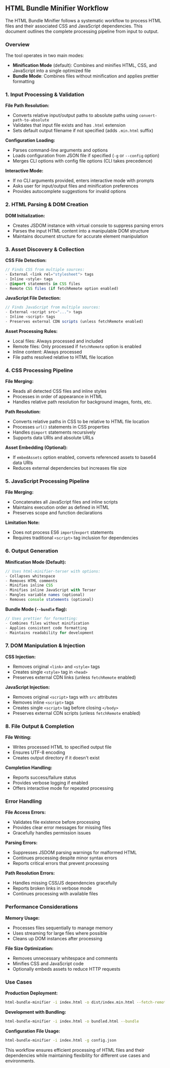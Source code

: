 ## HTML Bundle Minifier Workflow

The HTML Bundle Minifier follows a systematic workflow to process HTML files and their associated CSS and JavaScript dependencies. This document outlines the complete processing pipeline from input to output.

### Overview

The tool operates in two main modes:
- **Minification Mode** (default): Combines and minifies HTML, CSS, and JavaScript into a single optimized file
- **Bundle Mode**: Combines files without minification and applies prettier formatting

### 1. Input Processing & Validation

**File Path Resolution:**
- Converts relative input/output paths to absolute paths using `convert-path-to-absolute`
- Validates that input file exists and has `.html` extension
- Sets default output filename if not specified (adds `.min.html` suffix)

**Configuration Loading:**
- Parses command-line arguments and options
- Loads configuration from JSON file if specified (`-g` or `--config` option)
- Merges CLI options with config file options (CLI takes precedence)

**Interactive Mode:**
- If no CLI arguments provided, enters interactive mode with prompts
- Asks user for input/output files and minification preferences
- Provides autocomplete suggestions for invalid options

### 2. HTML Parsing & DOM Creation

**DOM Initialization:**
- Creates JSDOM instance with virtual console to suppress parsing errors
- Parses the input HTML content into a manipulable DOM structure
- Maintains document structure for accurate element manipulation

### 3. Asset Discovery & Collection

**CSS File Detection:**
```typescript
// Finds CSS from multiple sources:
- External <link rel="stylesheet"> tags
- Inline <style> tags
- @import statements in CSS files
- Remote CSS files (if fetchRemote option enabled)
```

**JavaScript File Detection:**
```typescript
// Finds JavaScript from multiple sources:
- External <script src="..."> tags  
- Inline <script> tags
- Preserves external CDN scripts (unless fetchRemote enabled)
```

**Asset Processing Rules:**
- Local files: Always processed and included
- Remote files: Only processed if `fetchRemote` option is enabled
- Inline content: Always processed
- File paths resolved relative to HTML file location

### 4. CSS Processing Pipeline

**File Merging:**
- Reads all detected CSS files and inline styles
- Processes in order of appearance in HTML
- Handles relative path resolution for background images, fonts, etc.

**Path Resolution:**
- Converts relative paths in CSS to be relative to HTML file location
- Processes `url()` statements in CSS properties
- Handles `@import` statements recursively
- Supports data URIs and absolute URLs

**Asset Embedding (Optional):**
- If `embedAssets` option enabled, converts referenced assets to base64 data URIs
- Reduces external dependencies but increases file size

### 5. JavaScript Processing Pipeline

**File Merging:**
- Concatenates all JavaScript files and inline scripts
- Maintains execution order as defined in HTML
- Preserves scope and function declarations

**Limitation Note:**
- Does not process ES6 `import`/`export` statements
- Requires traditional `<script>` tag inclusion for dependencies

### 6. Output Generation

**Minification Mode (Default):**
```typescript
// Uses html-minifier-terser with options:
- Collapses whitespace
- Removes HTML comments  
- Minifies inline CSS
- Minifies inline JavaScript with Terser
- Mangles variable names (optional)
- Removes console statements (optional)
```

**Bundle Mode (`--bundle` flag):**
```typescript
// Uses prettier for formatting:
- Combines files without minification
- Applies consistent code formatting
- Maintains readability for development
```

### 7. DOM Manipulation & Injection

**CSS Injection:**
- Removes original `<link>` and `<style>` tags
- Creates single `<style>` tag in `<head>`
- Preserves external CDN links (unless `fetchRemote` enabled)

**JavaScript Injection:**
- Removes original `<script>` tags with `src` attributes
- Removes inline `<script>` tags
- Creates single `<script>` tag before closing `</body>`
- Preserves external CDN scripts (unless `fetchRemote` enabled)

### 8. File Output & Completion

**File Writing:**
- Writes processed HTML to specified output file
- Ensures UTF-8 encoding
- Creates output directory if it doesn't exist

**Completion Handling:**
- Reports success/failure status
- Provides verbose logging if enabled
- Offers interactive mode for repeated processing

### Error Handling

**File Access Errors:**
- Validates file existence before processing
- Provides clear error messages for missing files
- Gracefully handles permission issues

**Parsing Errors:**
- Suppresses JSDOM parsing warnings for malformed HTML
- Continues processing despite minor syntax errors
- Reports critical errors that prevent processing

**Path Resolution Errors:**
- Handles missing CSS/JS dependencies gracefully
- Reports broken links in verbose mode
- Continues processing with available files

### Performance Considerations

**Memory Usage:**
- Processes files sequentially to manage memory
- Uses streaming for large files where possible
- Cleans up DOM instances after processing

**File Size Optimization:**
- Removes unnecessary whitespace and comments
- Minifies CSS and JavaScript code
- Optionally embeds assets to reduce HTTP requests

### Use Cases

**Production Deployment:**
```bash
html-bundle-minifier -i index.html -o dist/index.min.html --fetch-remote --embed-assets
```

**Development with Bundling:**
```bash
html-bundle-minifier -i index.html -o bundled.html --bundle
```

**Configuration File Usage:**
```bash
html-bundle-minifier -i index.html -g config.json
```

This workflow ensures efficient processing of HTML files and their dependencies while maintaining flexibility for different use cases and environments. 